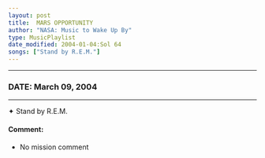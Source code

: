 ```yaml
---
layout: post
title:  MARS OPPORTUNITY
author: "NASA: Music to Wake Up By"
type: MusicPlaylist
date_modified: 2004-01-04:Sol 64
songs: ["Stand by R.E.M."]
---
```


----
### DATE: March 09, 2004
----
✦ Stand by R.E.M.

#### Comment:
* No mission comment



<br/>
<center>
	<a target="_blank"
	   href="https://twitter.com/intent/tweet?hashtags=Space,NASA,Playlist,NASAWakeupCalls,SpaceProgram&text={{ page.author}}, '{{ page.songs.first }}' {{ page.title }}, {{ page.date | date: '%B %d, %Y' }}. {{ site.url }}{{ page.url }}&via=nasawakeupcalls"><i class="fab fa-twitter" alt="Tweet this page" style="font-size: 1.3em;"></i></a>
	&nbsp; 	<i class="fas fa-user-astronaut" style="font-size: 1.5em;"></i> &nbsp;
    <a type="amzn" search="'Stand by R.E.M.'" category="popular music">
    <i class="fab fa-amazon" style="font-size: 1.3em;"></i></a>
</center>
